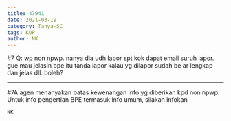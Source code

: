 ```yaml
---
title: 47941
date: 2021-03-19
category: Tanya-SC
tags: KUP
author: NK
---
```


#7 Q: wp non npwp. nanya dia udh lapor spt kok dapat email suruh lapor. gue mau jelasin bpe itu tanda lapor kalau yg dilapor sudah be ar lengkap dan jelas dll. boleh?

---

#7A agen menanyakan batas kewenangan info yg diberikan kpd non npwp. Untuk info pengertian BPE termasuk info umum, silakan infokan

`NK`
